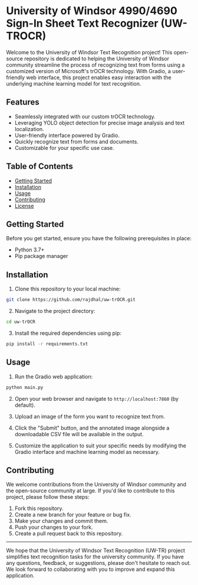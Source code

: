 # University of Windsor 4990/4690 Sign-In Sheet Text Recognizer (UW-TROCR)

Welcome to the University of Windsor Text Recognition project! This open-source repository is dedicated to helping the University of Windsor community streamline the process of recognizing text from forms using a customized version of Microsoft's trOCR technology. With Gradio, a user-friendly web interface, this project enables easy interaction with the underlying machine learning model for text recognition.

## Features

- Seamlessly integrated with our custom trOCR technology.
- Leveraging YOLO object detection for precise image analysis and text localization.
- User-friendly interface powered by Gradio.
- Quickly recognize text from forms and documents.
- Customizable for your specific use case.

## Table of Contents

- [Getting Started](#getting-started)
- [Installation](#installation)
- [Usage](#usage)
- [Contributing](#contributing)
- [License](#license)

## Getting Started

Before you get started, ensure you have the following prerequisites in place:

- Python 3.7+
- Pip package manager

## Installation

1. Clone this repository to your local machine:

```bash
git clone https://github.com/rajdhal/uw-trOCR.git
```

2. Navigate to the project directory:

```bash
cd uw-trOCR
```

3. Install the required dependencies using pip:

```bash
pip install -r requirements.txt
```

## Usage

1. Run the Gradio web application:

```bash
python main.py
```

2. Open your web browser and navigate to `http://localhost:7860` (by default).

3. Upload an image of the form you want to recognize text from.

4. Click the "Submit" button, and the annotated image alongside a downloadable CSV file will be available in the output.

5. Customize the application to suit your specific needs by modifying the Gradio interface and machine learning model as necessary.

## Contributing

We welcome contributions from the University of Windsor community and the open-source community at large. If you'd like to contribute to this project, please follow these steps:

1. Fork this repository.
2. Create a new branch for your feature or bug fix.
3. Make your changes and commit them.
4. Push your changes to your fork.
5. Create a pull request back to this repository.

---

We hope that the University of Windsor Text Recognition (UW-TR) project simplifies text recognition tasks for the university community. If you have any questions, feedback, or suggestions, please don't hesitate to reach out. We look forward to collaborating with you to improve and expand this application.
